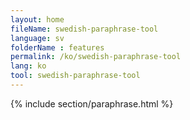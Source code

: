 ```yaml
---
layout: home
fileName: swedish-paraphrase-tool
language: sv    
folderName : features
permalink: /ko/swedish-paraphrase-tool
lang: ko
tool: swedish-paraphrase-tool
---
```

{% include section/paraphrase.html %}